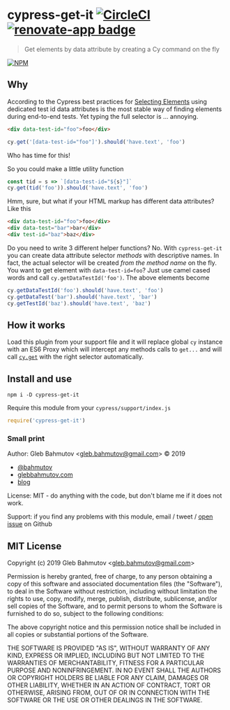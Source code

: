 # cypress-get-it [![CircleCI](https://circleci.com/gh/bahmutov/cypress-get-it.svg?style=svg)](https://circleci.com/gh/bahmutov/cypress-get-it) [![renovate-app badge][renovate-badge]][renovate-app]

> Get elements by data attribute by creating a Cy command on the fly

[![NPM][npm-icon] ][npm-url]

## Why

According to the Cypress best practices for [Selecting Elements](https://on.cypress.io/best-practices#Selecting-Elements) using dedicated test id data attributes is the most stable way of finding elements during end-to-end tests. Yet typing the full selector is ... annoying.

```html
<div data-test-id="foo">foo</div>
```
```js
cy.get('[data-test-id="foo"]').should('have.text', 'foo')
```

Who has time for this!

So you could make a little utility function

```js
const tid = s => `[data-test-id="${s}"]`
cy.get(tid('foo')).should('have.text', 'foo')
```

Hmm, sure, but what if your HTML markup has different data attributes? Like this

```html
<div data-test-id="foo">foo</div>
<div data-test="bar">bar</div>
<div test-id="baz">baz</div>
```

Do you need to write 3 different helper functions? No. With `cypress-get-it` you can create data attribute selector _methods_ with descriptive names. In fact, the actual selector will be created _from the method name_ on the fly. You want to get element with `data-test-id=foo`? Just use camel cased words and call `cy.getDataTestId('foo')`. The above elements become

```js
cy.getDataTestId('foo').should('have.text', 'foo')
cy.getDataTest('bar').should('have.text', 'bar')
cy.getTestId('baz').should('have.text', 'baz')
```

## How it works

Load this plugin from your support file and it will replace global `cy` instance with an ES6 Proxy which will intercept any methods calls to `get...` and will call [`cy.get`](https://on.cypress.io/get) with the right selector automatically.

## Install and use

```shell
npm i -D cypress-get-it
```

Require this module from your `cypress/support/index.js`

```js
require('cypress-get-it')
```

### Small print

Author: Gleb Bahmutov &lt;gleb.bahmutov@gmail.com&gt; &copy; 2019

* [@bahmutov](https://twitter.com/bahmutov)
* [glebbahmutov.com](https://glebbahmutov.com)
* [blog](https://glebbahmutov.com/blog)

License: MIT - do anything with the code, but don't blame me if it does not work.

Support: if you find any problems with this module, email / tweet /
[open issue](https://github.com/bahmutov/cypress-get-it/issues) on Github

## MIT License

Copyright (c) 2019 Gleb Bahmutov &lt;gleb.bahmutov@gmail.com&gt;

Permission is hereby granted, free of charge, to any person
obtaining a copy of this software and associated documentation
files (the "Software"), to deal in the Software without
restriction, including without limitation the rights to use,
copy, modify, merge, publish, distribute, sublicense, and/or sell
copies of the Software, and to permit persons to whom the
Software is furnished to do so, subject to the following
conditions:

The above copyright notice and this permission notice shall be
included in all copies or substantial portions of the Software.

THE SOFTWARE IS PROVIDED "AS IS", WITHOUT WARRANTY OF ANY KIND,
EXPRESS OR IMPLIED, INCLUDING BUT NOT LIMITED TO THE WARRANTIES
OF MERCHANTABILITY, FITNESS FOR A PARTICULAR PURPOSE AND
NONINFRINGEMENT. IN NO EVENT SHALL THE AUTHORS OR COPYRIGHT
HOLDERS BE LIABLE FOR ANY CLAIM, DAMAGES OR OTHER LIABILITY,
WHETHER IN AN ACTION OF CONTRACT, TORT OR OTHERWISE, ARISING
FROM, OUT OF OR IN CONNECTION WITH THE SOFTWARE OR THE USE OR
OTHER DEALINGS IN THE SOFTWARE.

[npm-icon]: https://nodei.co/npm/cypress-skip-and-only-ui.svg?downloads=true
[npm-url]: https://npmjs.org/package/cypress-skip-and-only-ui
[renovate-badge]: https://img.shields.io/badge/renovate-app-blue.svg
[renovate-app]: https://renovateapp.com/
